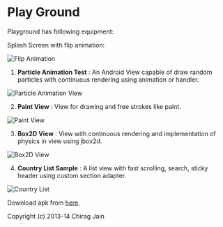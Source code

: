 Play Ground
============

Playground has following equipment:

Splash Screen with flip animation:

![Flip Animation](/image_home.png "")

1. **Particle Animation Test** : An Android View capable of draw random particles with continuous rendering using animation or handler.

![Particle Animation View](/image_particle_anim.png "")

2. **Paint View** : View for drawing and free strokes like paint.

![Paint View](/image_paint_view.png "")

3. **Box2D View** : View with continuous rendering and implementation of physics in view using jbox2d.

![Box2D View](/image_box2d.png "")

4. **Country List Sample** : A list view with fast scrolling, search, sticky header using custom section adapter. 

![Country List](/image_fast_scrolling.png "")

Download apk from [here](https://www.dropbox.com/s/jo1t7rb66bwxv97/PlayGround.apk?dl=0).

Copyright (c) 2013-14 Chirag Jain





